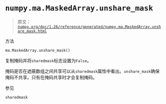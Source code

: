 # `numpy.ma.MaskedArray.unshare_mask`

> 原文：[`numpy.org/doc/1.26/reference/generated/numpy.ma.MaskedArray.unshare_mask.html`](https://numpy.org/doc/1.26/reference/generated/numpy.ma.MaskedArray.unshare_mask.html)

方法

```py
ma.MaskedArray.unshare_mask()
```

复制掩码并将`sharedmask`标志设置为`False`。

掩码是否在遮蔽数组之间共享可以从`sharedmask`属性中看出。`unshare_mask`确保掩码不共享。只有在掩码共享时才会复制掩码。

参见

`sharedmask`
